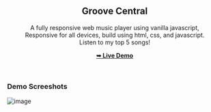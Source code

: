<div align="center">


  <h2 align="center">Groove Central</h2>

  A fully responsive web music player using vanilla javascript, <br />Responsive for all devices, build using html, css, and javascript. <br />Listen to my top 5 songs!

  <a href="https://codewithsadee.github.io/music-player/"><strong>➥ Live Demo</strong></a>

</div>

<br />

### Demo Screeshots

![image](https://github.com/user-attachments/assets/409f4466-b048-4bf6-806d-51e547fdc6f4)



